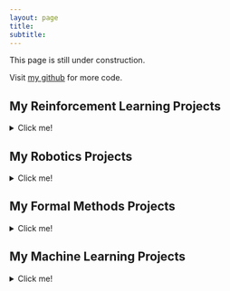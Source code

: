 ```yaml
---
layout: page
title: 
subtitle: 
---
```


This page is still under construction.

Visit [my github](https://github.com/luigiberducci) for more code.

## My Reinforcement Learning Projects
<details>
<summary>Click me!</summary>

<table id="repo-table">
<tbody>
<tr>
    <td id="auto-shaping"><center>
      <a><img alt="auto-shaping" width="180" height="90" style="object-fit: contain;" src="../assets/img/auto-shaping-logo.svg"></a>
      <div style="margin-top: 0.5rem"><b>auto-shaping</b></div>
      <a class="repo-description" href="https://github.com/luigiberducci/auto-shaping">
      Specification-based library for automatic reward shaping. 
      </a>
    </center></td> 
    <td id="racing-dreamer"><center>
      <a><img alt="racing-dreamer" width="180" height="90" style="object-fit: contain;" src="../assets/img/racing-dreamer.gif"></a>
      <div style="margin-top: 0.5rem"><b>racing-dreamer</b></div>
      <a class="repo-description" href="https://github.com/CPS-TUWien/racing_dreamer">
      Model-based RL for autonomous racing trained on latent imagination learned from high-dimensional LiDAR data.  
      </a>
    </center></td>
</tr>
<tr>
    <td id="racecar-gym"><center>
      <a><img alt="racecar-gym" width="180" height="90" style="object-fit: contain;" src="../assets/img/racecar_single.gif"></a>
      <div style="margin-top: 0.5rem"><b>racecar-gym</b></div>
      <a class="repo-description" href="https://github.com/axelbr/racecar_gym">
      A gym environment for a miniature, F1Tenth-like racecar using the bullet physics engine with pybullet.
      </a>
    </center></td>
</tr>
</tbody>
</table>

</details>

## My Robotics Projects
<details>
<summary>Click me!</summary>

<table id="repo-table">
<tbody>
<tr>
    <td id="mobile-robotics"><center>
      <a><img alt="mobile-robotics" width="180" height="90" style="object-fit: contain;" src="../assets/img/mobile_robotics_motion.png"></a>
      <div style="margin-top: 0.5rem"><b>mobile-robotics-ros</b></div>
      <a class="repo-description" href="https://github.com/luigiberducci/mobile_robotics_2022_ws">
      Self-localization, mapping and motion planning for a differential drive robot using ROS. 
      </a>
    </center></td>
    <td id="f110-rl-ros"><center>
      <a><img alt="f110-rl-ros" width="180" height="90" style="object-fit: contain;" src="../assets/img/f110-rl-ros.png"></a>
      <div style="margin-top: 0.5rem"><b>f110-rl-ros</b></div>
      <a class="repo-description" href="https://github.com/luigiberducci/f1tenth_rl_agent">
      Deployment of reinforcement learning agents on the F1Tenth platform using ROS.
      </a>
    </center></td>
</tr>
</tbody>
</table>

</details>

## My Formal Methods Projects
<details>
<summary>Click me!</summary>

Work in progress...
</details>

## My Machine Learning Projects
<details>
<summary>Click me!</summary>

Work in progress...
</details>


